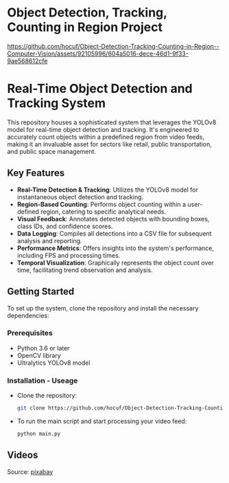 ﻿# Object Detection, Tracking, Counting in Region Project




https://github.com/hocuf/Object-Detection-Tracking-Counting-in-Region--Computer-Vision/assets/92105996/604a5016-dece-46d1-9f33-9ae568612cfe





# Real-Time Object Detection and Tracking System

This repository houses a sophisticated system that leverages the YOLOv8 model for real-time object detection and tracking. It's engineered to accurately count objects within a predefined region from video feeds, making it an invaluable asset for sectors like retail, public transportation, and public space management.


## Key Features

- **Real-Time Detection & Tracking**: Utilizes the YOLOv8 model for instantaneous object detection and tracking.
- **Region-Based Counting**: Performs object counting within a user-defined region, catering to specific analytical needs.
- **Visual Feedback**: Annotates detected objects with bounding boxes, class IDs, and confidence scores.
- **Data Logging**: Compiles all detections into a CSV file for subsequent analysis and reporting.
- **Performance Metrics**: Offers insights into the system's performance, including FPS and processing times.
- **Temporal Visualization**: Graphically represents the object count over time, facilitating trend observation and analysis.

## Getting Started

To set up the system, clone the repository and install the necessary dependencies:

### Prerequisites

- Python 3.6 or later
- OpenCV library
- Ultralytics YOLOv8 model

### Installation - Useage

* Clone the repository:
   ```sh
   git clone https://github.com/hocuf/Object-Detection-Tracking-Counting--Computer-Vision.git
* To run the main script and start processing your video feed:
   ```sh
   python main.py


## Videos
Source: [pixabay](https://pixabay.com/)

